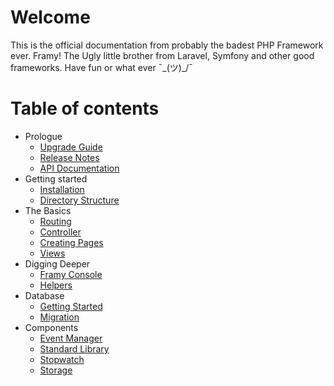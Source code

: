 # Welcome

This is the official documentation from probably the badest PHP Framework ever. Framy!
The Ugly little brother from Laravel, Symfony and other good frameworks.
Have fun or what ever ¯\_(ツ)_/¯

# Table of contents

 - Prologue
    - [Upgrade Guide]()
    - [Release Notes](release_notes.md)
    - [API Documentation](https://framyframework.github.io/FramyAPI/)
 - Getting started
    - [Installation](getting_started/installation.md)
    - [Directory Structure](getting_started/directory_structure.md)
 - The Basics
    - [Routing](the_basics/routing.md)
    - [Controller](the_basics/controller.md)
    - [Creating Pages](the_basics/creating_pages.md)
    - [Views](the_basics/views.md)
 - Digging Deeper
    - [Framy Console](digging_deeper/cli.md)
    - [Helpers](digging_deeper/helpers.md)
 - Database
    - [Getting Started](database/getting_started.md)
    - [Migration](database/migration.md)
 - Components
    - [Event Manager](components/event_manager.md)
    - [Standard Library](components/standard_library.md)
    - [Stopwatch](components/stopwatch.md)
    - [Storage](components/storage.md)
